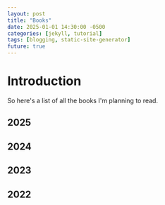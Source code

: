 ```yaml
---
layout: post
title: "Books"
date: 2025-01-01 14:30:00 -0500
categories: [jekyll, tutorial]
tags: [blogging, static-site-generator]
future: true
---
```


# Introduction

So here's a list of all the books I'm planning to read.

## 2025

## 2024

## 2023

## 2022
